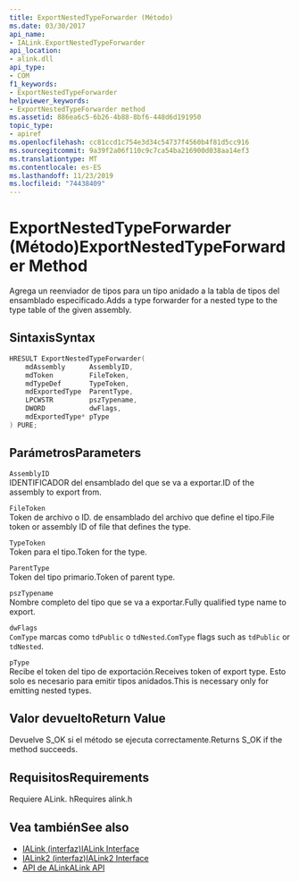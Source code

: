 ```yaml
---
title: ExportNestedTypeForwarder (Método)
ms.date: 03/30/2017
api_name:
- IALink.ExportNestedTypeForwarder
api_location:
- alink.dll
api_type:
- COM
f1_keywords:
- ExportNestedTypeForwarder
helpviewer_keywords:
- ExportNestedTypeForwarder method
ms.assetid: 886ea6c5-6b26-4b88-8bf6-448d6d191950
topic_type:
- apiref
ms.openlocfilehash: cc81ccd1c754e3d34c54737f4560b4f81d5cc916
ms.sourcegitcommit: 9a39f2a06f110c9c7ca54ba216900d038aa14ef3
ms.translationtype: MT
ms.contentlocale: es-ES
ms.lasthandoff: 11/23/2019
ms.locfileid: "74438409"
---
```

# <a name="exportnestedtypeforwarder-method"></a><span data-ttu-id="3b768-102">ExportNestedTypeForwarder (Método)</span><span class="sxs-lookup"><span data-stu-id="3b768-102">ExportNestedTypeForwarder Method</span></span>
<span data-ttu-id="3b768-103">Agrega un reenviador de tipos para un tipo anidado a la tabla de tipos del ensamblado especificado.</span><span class="sxs-lookup"><span data-stu-id="3b768-103">Adds a type forwarder for a nested type to the type table of the given assembly.</span></span>  
  
## <a name="syntax"></a><span data-ttu-id="3b768-104">Sintaxis</span><span class="sxs-lookup"><span data-stu-id="3b768-104">Syntax</span></span>  
  
```cpp  
HRESULT ExportNestedTypeForwarder(  
    mdAssembly      AssemblyID,  
    mdToken         FileToken,  
    mdTypeDef       TypeToken,  
    mdExportedType  ParentType,  
    LPCWSTR         pszTypename,  
    DWORD           dwFlags,  
    mdExportedType* pType  
) PURE;  
```  
  
## <a name="parameters"></a><span data-ttu-id="3b768-105">Parámetros</span><span class="sxs-lookup"><span data-stu-id="3b768-105">Parameters</span></span>  
 `AssemblyID`  
 <span data-ttu-id="3b768-106">IDENTIFICADOR del ensamblado del que se va a exportar.</span><span class="sxs-lookup"><span data-stu-id="3b768-106">ID of the assembly to export from.</span></span>  
  
 `FileToken`  
 <span data-ttu-id="3b768-107">Token de archivo o ID. de ensamblado del archivo que define el tipo.</span><span class="sxs-lookup"><span data-stu-id="3b768-107">File token or assembly ID of file that defines the type.</span></span>  
  
 `TypeToken`  
 <span data-ttu-id="3b768-108">Token para el tipo.</span><span class="sxs-lookup"><span data-stu-id="3b768-108">Token for the type.</span></span>  
  
 `ParentType`  
 <span data-ttu-id="3b768-109">Token del tipo primario.</span><span class="sxs-lookup"><span data-stu-id="3b768-109">Token of parent type.</span></span>  
  
 `pszTypename`  
 <span data-ttu-id="3b768-110">Nombre completo del tipo que se va a exportar.</span><span class="sxs-lookup"><span data-stu-id="3b768-110">Fully qualified type name to export.</span></span>  
  
 `dwFlags`  
 <span data-ttu-id="3b768-111">`ComType` marcas como `tdPublic` o `tdNested`.</span><span class="sxs-lookup"><span data-stu-id="3b768-111">`ComType` flags such as `tdPublic` or `tdNested`.</span></span>  
  
 `pType`  
 <span data-ttu-id="3b768-112">Recibe el token del tipo de exportación.</span><span class="sxs-lookup"><span data-stu-id="3b768-112">Receives token of export type.</span></span> <span data-ttu-id="3b768-113">Esto solo es necesario para emitir tipos anidados.</span><span class="sxs-lookup"><span data-stu-id="3b768-113">This is necessary only for emitting nested types.</span></span>  
  
## <a name="return-value"></a><span data-ttu-id="3b768-114">Valor devuelto</span><span class="sxs-lookup"><span data-stu-id="3b768-114">Return Value</span></span>  
 <span data-ttu-id="3b768-115">Devuelve S_OK si el método se ejecuta correctamente.</span><span class="sxs-lookup"><span data-stu-id="3b768-115">Returns S_OK if the method succeeds.</span></span>  
  
## <a name="requirements"></a><span data-ttu-id="3b768-116">Requisitos</span><span class="sxs-lookup"><span data-stu-id="3b768-116">Requirements</span></span>  
 <span data-ttu-id="3b768-117">Requiere ALink. h</span><span class="sxs-lookup"><span data-stu-id="3b768-117">Requires alink.h</span></span>  
  
## <a name="see-also"></a><span data-ttu-id="3b768-118">Vea también</span><span class="sxs-lookup"><span data-stu-id="3b768-118">See also</span></span>

- [<span data-ttu-id="3b768-119">IALink (interfaz)</span><span class="sxs-lookup"><span data-stu-id="3b768-119">IALink Interface</span></span>](ialink-interface.md)
- [<span data-ttu-id="3b768-120">IALink2 (interfaz)</span><span class="sxs-lookup"><span data-stu-id="3b768-120">IALink2 Interface</span></span>](ialink2-interface.md)
- [<span data-ttu-id="3b768-121">API de ALink</span><span class="sxs-lookup"><span data-stu-id="3b768-121">ALink API</span></span>](index.md)
